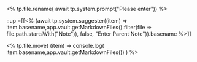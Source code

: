 <% tp.file.rename( await tp.system.prompt("Please enter")) %>

::up =[[<% (await tp.system.suggester((item) => item.basename,app.vault.getMarkdownFiles().filter(file => file.path.startsWith("Note")), false, "Enter Parent Note")).basename %>]]

<% tp.file.move( (item) => console.log( item.basename,app.vault.getMarkdownFiles()) )  %>